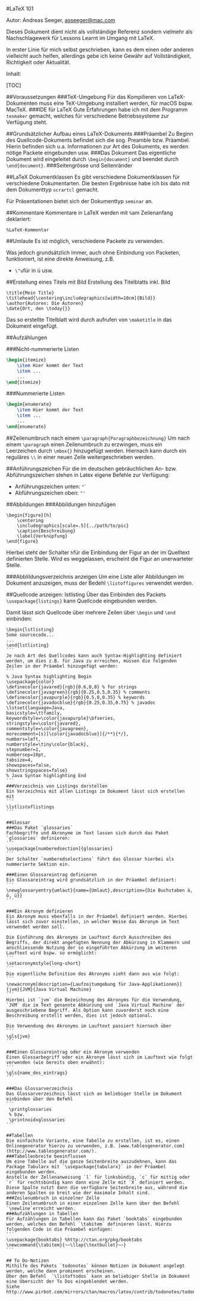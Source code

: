 #LaTeX 101

Autor: Andreas Seeger, asseeger@mac.com

Dieses Dokument dient nicht als vollständige Referenz sondern vielmehr als Nachschlagewerk für Lessons Learnt im Umgang mit LaTeX.

In erster Linie für mich selbst geschrieben, kann es dem einen oder anderen vielleicht auch helfen, allerdings gebe ich keine Gewähr auf Vollständigkeit, Richtigkeit oder Aktualität.

Inhalt:

[TOC]

##Voraussetzungen
###TeX-Umgebung
Für das Kompilieren von LaTeX-Dokumenten muss eine TeX-Umgebung installiert werden, für macOS bspw. MacTeX.
###IDE für LaTeX
Gute Erfahrungen habe ich mit dem Programm `texmaker` gemacht, welches für verschiedene Betriebssysteme zur Verfügung steht.

##Grundsätzlicher Aufbau eines LaTeX-Dokuments
###Präambel
Zu Beginn des Quellcode-Dokuments befindet sich die sog. Preamble bzw. Präambel. Hierin befinden sich u.a. Informationen zur Art des Dokuments, es werden nötige Packete eingebunden usw.
###Das Dokument
Das eigentliche Dokument wird eingeleitet durch `\begin{document}` und beendet durch `\end{document}`.
###Seitengrösse und Seitenränder


##LaTeX Dokumentklassen
Es gibt verschiedene Dokumentklassen für verschiedene Dokumentarten. Die besten Ergebnisse habe ich bis dato mit dem Dokumenttyp `scrartcl` gemacht.

Für Präsentationen bietet sich der Dokumenttyp `seminar` an.


##Kommentare
Kommentare in LaTeX werden mit `%`am Zeilenanfang deklariert:
```
%LaTeX-Kommentar
```

##Umlaute
Es ist möglich, verschiedene Packete zu verwenden.

Was jedoch grundsätzlich immer, auch ohne Einbindung von Packeten, funktioniert, ist eine direkte Anweisung, z.B.

- `\"u`für in ü usw.

##Erstellung eines Titels mit Bild
Erstellung des Titelblatts inkl. Bild
```
\title{Mein Title}
\titlehead{\centering\includegraphics[width=10cm]{Bild}}
\author{Autoren: Die Autoren}
\date{Ort, den \today{}}
```
Das so erstellte Titelblatt wird durch aufrufen von `\maketitle` in das Dokument eingefügt.

##Aufzählungen

###Nicht-nummerierte Listen
```latex
\begin{itemize}
	\item Hier kommt der Text
    \item ...
    ...
\end{itemize}
```

###Nummerierte Listen

```latex
\begin{enumerate}
	\item Hier kommt der Text
    \item ...
    ...
\end{enumerate}
```

##Zeilenumbruch nach einem `\paragraph{Paragraphbezeichnung}`
Um nach einem `\paragraph` einen Zeilenumbruch zu erzwingen, muss ein Leerzeichen durch `\mbox{}` hinzugefügt werden. Hiernach kann durch ein reguläres `\\` in einer neuen Zeile weitergeschrieben werden.

##Anführungszeichen
Für die im deutschen gebräuchlichen An- bzw. Abführungszeichen stehen in Latex eigene Befehle zur Verfügung:
- Anführungszeichen unten: ``"` ``
- Abführungszeichen oben: `"'`

##Abbildungen
###Abbildungen hinzufügen
```
\begin{figure}[h]
	\centering
	\includegraphics[scale=.5]{../path/to/pic}
	\caption{Beschreibung}
	\label{Verknüpfung}
\end{figure}
```
Hierbei steht der Schalter `h`für die Einbindung der Figur an der im Quelltext definierten Stelle. Wird es weggelassen, erscheint die Figur an unerwarteter Stelle.

###Abblildungsverzeichnis anzeigen
Um eine Liste aller Abbildungen im Dokument anzuzeigen, muss der Bedehl `\listoffigures` verwendet werden.

##Quellcode anzeigen: lstlisting
Über das Einbinden des Packets `\usepackage{listings}` kann Quellcode eingebunden werden. 

Damit lässt sich Quellcode über mehrere Zeilen über `\begin` und `\end` einbinden:
````
\begin{lstlisting}
Some sourcecode...
...
\end{lstlisting}
```
Je nach Art des Quellcodes kann auch Syntax-Highlighting definiert werden, um dies z.B. für Java zu erreichen, müssen die folgenden Zeilen in der Präambel hinzugefügt werden:
```
% Java Syntax highlighting Begin
\usepackage{color}
\definecolor{javared}{rgb}{0.6,0,0} % for strings
\definecolor{javagreen}{rgb}{0.25,0.5,0.35} % comments
\definecolor{javapurple}{rgb}{0.5,0,0.35} % keywords
\definecolor{javadocblue}{rgb}{0.25,0.35,0.75} % javadoc
\lstset{language=Java,
basicstyle=\ttfamily,
keywordstyle=\color{javapurple}\bfseries,
stringstyle=\color{javared},
commentstyle=\color{javagreen},
morecomment=[s][\color{javadocblue}]{/**}{*/},
numbers=left,
numberstyle=\tiny\color{black},
stepnumber=1,
numbersep=10pt,
tabsize=4,
showspaces=false,
showstringspaces=false}
% Java Syntax highlighting End
```
###Verzeichnis von Listings darstellen
Ein Verzeichnis mit allen Listings im Dokument lässt sich erstellen mit 
```
\lstlistoflistings
```

##Glossar
###Das Paket `glossaries`
Fachbegriffe und Akronyme im Text lassen sich durch das Paket `glossaries` definieren:
```
\usepackage[numberedsection]{glossaries}
```
Der Schalter `numberedselections` führt das Glossar hierbei als nummerierte Sektion ein.

###Einen Glossareintrag definieren
Ein Glossareintrag wird grundsätzlich in der Präambel definiert:
```
\newglossaryentry{umlaut}{name={Umlaut},description={Die Buchstaben ä, ö, ü}}	
```

###Ein Akronym definieren
Ein Akronym muss ebenfalls in der Präambel definiert werden. Hierbei lässt sich zuvor einstellen, in welcher Weise das Akronym im Text verwendet werden soll.

Die Einführung des Akronyms im Lauftext durch Ausschreiben des Begriffs, der direkt angefügten Nennung der Abkürzung in Klammern und anschliessende Nutzung der so eingeführten Abkürzung im weiteren Lauftext wird bspw. so ermöglicht:
```
\setacronymstyle{long-short}
```
Die eigentliche Definition des Akronyms sieht dann aus wie folgt:
```
\newacronym[description={Laufzeitumgebung für Java-Applikationen}]{jvm}{JVM}{Java Virtual Machine}
```
Hierbei ist `jvm` die Bezeichnung des Akronyms für die Verwendung, `JVM` die im Text genannte Abkürzung und `Java Virtual Machine` der ausgeschriebene Begriff. Als Option kann zuvorderst noch eine Beschreibung erstellt werden, dies ist jedoch optional.

Die Verwendung des Akronyms im Lauftext passiert hiernach über 
```
\gls{jvm}
```

###Einen Glossareintrag oder ein Akronym verwenden
Einen Glossarbegriff oder ein Akronym lässt sich im Lauftext wie folgt verwenden (wie bereits oben erwähnt):
```
\gls{name_des_eintrags}
```

###Das Glossarverzeichnis
Das Glossarverzeichnis lässt sich an beliebiger Stelle im Dokument einbinden über den Befehl
```
 \printglossaries
 % bzw.
 \printnoidxglossaries
```

##Tabellen
Die einfachste Variante, eine Tabelle zu erstellen, ist es, einen Onlinegenerator hierzu zu verwenden, z.B. [www.tablesgenerator.com](http://www.tablesgenerator.com/).
###Tabellenbreite beeinflussen
Um eine Tabelle auf die ganze Seitenbreite auszudehnen, kann das Package Tabularx mit `\usepackage{tabularx}` in der Präambel eingebunden werden.
Anstelle der Zellenanweisung `l` für linksbündig, `c` für mittig oder `r` für rechtsbündig kann dann eine Zelle mit `X` definiert werden. Diese Spalte nutzt dann die verfügbare Seitenbreite aus, während die anderen Spalten so breit wie der maximale Inhalt sind.
###Zeilenumbruch in einzelner Zelle
Einen Zeilenumbruch in einer einzelnen Zelle kann über den Befehl `\newline`erreicht werden.
###Aufzählungen in Tabellen
Für Aufzählungen in Tabellen kann das Paket `booktabs` eingebunden werden, welches den Befehl `\tabitem` definieren lässt. Hierzu folgenden Code in die Präambel einfügen:
```
\usepackage{booktabs} %http://ctan.org/pkg/booktabs
\newcommand{\tabitem}{~~\llap{\textbullet}~~}
```

## To Do-Notizen
Mithilfe des Pakets `todonotes` können Notizen im Dokument angelegt werden, welche dann prominent erscheinen.
Über den Befehl  `\listoftodos` kann an beliebiger Stelle im Dokument eine Übersicht der To Dos eingeblendet werden.
Siehe http://www.pirbot.com/mirrors/ctan/macros/latex/contrib/todonotes/todonotes.pdf

